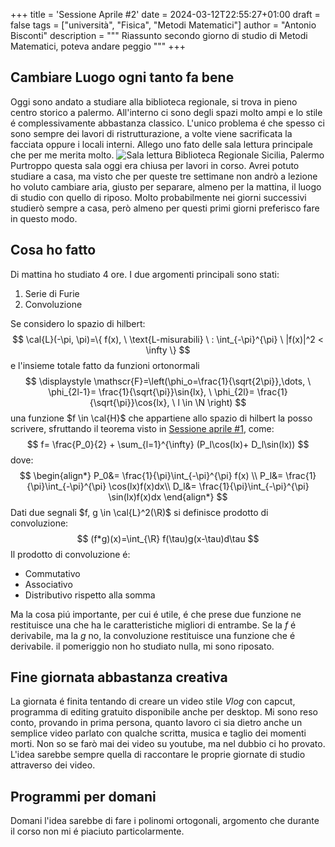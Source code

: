 +++
title = 'Sessione Aprile #2'
date = 2024-03-12T22:55:27+01:00
draft = false
tags = ["università", "Fisica", "Metodi Matematici"]
author = "Antonio Bisconti"
description = """
Riassunto secondo giorno di studio di Metodi Matematici, poteva andare peggio
"""
+++



## Cambiare Luogo ogni tanto fa bene
Oggi sono andato a studiare alla biblioteca regionale, si trova in pieno centro storico a palermo.
All'interno ci sono degli spazi molto ampi e lo stile é complessivamente abbastanza classico.
L'unico problema é che spesso ci sono sempre dei lavori di ristrutturazione, a volte viene 
sacrificata la facciata oppure i locali interni. Allego uno fato delle sala lettura principale che per 
me merita molto.
![Sala lettura Biblioteca Regionale Sicilia, Palermo](https://www.regione.sicilia.it/sites/default/files/2023-06/sala%20lettura%20biblioteca%20centrale%20regione%20siciliana_2__.jpg)
Purtroppo questa sala oggi era chiusa per lavori in corso.
Avrei potuto studiare a casa, ma visto che per queste tre settimane 
non andrò a lezione ho voluto cambiare aria, giusto per separare, almeno per la mattina,
il luogo di studio con quello di riposo. Molto probabilmente nei giorni successivi studierò 
sempre a casa, però almeno per questi primi giorni preferisco fare in questo modo.

## Cosa ho fatto
Di mattina ho studiato 4 ore. I due argomenti principali sono stati:
1. Serie di Furie 
2. Convoluzione

Se considero lo spazio di hilbert: 
$$
\cal{L}(-\pi, \pi)=\{ f(x), \  \text{L-misurabili} \ : \int_{-\pi}^{\pi} \ |f(x)|^2 < \infty \} 
$$
e l'insieme totale fatto da funzioni ortonormali 
$$
\displaystyle
\mathscr{F}=\left(\phi_o=\frac{1}{\sqrt{2\pi}},\dots, \ \phi_{2l-1}= \frac{1}{\sqrt{\pi}}\sin{lx}, \ \phi_{2l}= \frac{1}{\sqrt{\pi}}\cos{lx}, \ l \in \N \right) 
$$
una funzione $f \in \cal{H}$ che appartiene allo spazio di hilbert la posso scrivere, sfruttando il teorema visto in [Sessione aprile #1](https://antoniobisconti.blog/post/organizzazione_esami/), come: 
$$
f= \frac{P_0}{2} + \sum_{l=1}^{\infty} (P_l\cos(lx)+ D_l\sin(lx))
$$
dove:
$$
\begin{align*}
    P_0&= \frac{1}{\pi}\int_{-\pi}^{\pi} f(x) \\
    P_l&= \frac{1}{\pi}\int_{-\pi}^{\pi} \cos(lx)f(x)dx\\
    D_l&= \frac{1}{\pi}\int_{-\pi}^{\pi} \sin(lx)f(x)dx 
\end{align*}
$$
Dati due segnali $f, g \in \cal{L}^2(\R)$ si definisce prodotto di convoluzione:
$$
(f*g)(x)=\int_{\R} f(\tau)g(x-\tau)d\tau
$$ 
Il prodotto di convoluzione é:
- Commutativo
- Associativo
- Distributivo rispetto alla somma

Ma la cosa piú importante, per cui é utile, é che prese due funzione ne restituisce una che ha le caratteristiche migliori di entrambe.
Se la $f$ é derivabile, ma la $g$ no, la convoluzione restituisce una funzione che é derivabile.
il pomeriggio non ho studiato nulla, mi sono riposato.

## Fine giornata abbastanza creativa
La giornata é finita tentando di creare un video stile _Vlog_ con capcut, programma di editing gratuito disponibile anche per desktop.
Mi sono reso conto, provando in prima persona, quanto lavoro ci sia dietro anche un semplice video parlato con qualche scritta, musica e taglio dei momenti morti.
Non so se farò mai dei video su youtube, ma nel dubbio ci ho provato. L'idea sarebbe sempre quella di raccontare le proprie giornate di studio 
attraverso dei video.

## Programmi per domani
Domani l'idea sarebbe di fare i polinomi ortogonali, argomento che durante il corso non mi é piaciuto particolarmente.

